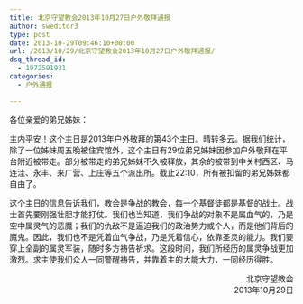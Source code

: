 ```yaml
---
title: 北京守望教会2013年10月27日户外敬拜通报
author: sweditor3
type: post
date: 2013-10-29T09:46:10+00:00
url: /2013/10/29/北京守望教会2013年10月27日户外敬拜通报/
dsq_thread_id:
  - 1972591931
categories:
  - 户外通报

---
```

各位亲爱的弟兄姊妹：

主内平安！这个主日是2013年户外敬拜的第43个主日。晴转多云。据我们统计，除了一位姊妹周五晚被住宾馆外，这个主日有29位弟兄姊妹因参加户外敬拜在平台附近被带走。部分被带走的弟兄姊妹不久被释放，其余的被带到中关村西区、马连洼、永丰、来广营、上庄等五个派出所。截止22:10，所有被扣留的弟兄姊妹都自由了。

这个主日的信息告诉我们，教会是争战的教会，每一个基督徒都是基督的战士。战士首先要刚强壮胆才能打仗。我们也当知道，我们争战的对象不是属血气的，乃是空中属灵气的恶魔；我们的仇敌不是逼迫我们的政治势力或个人，而是他们背后的魔鬼。因此，我们也不是凭着血气争战，乃是凭着信心，依靠圣灵的能力。我们要穿上全副的属灵军装，随时多方祷告祈求。这段时间，我们所经历的属灵争战更加激烈。求主使我们众人一同警醒祷告，并靠着主的大能大力，一同经历得胜。

<p style="text-align: right;">
  北京守望教会<br /> 2013年10月29日
</p>